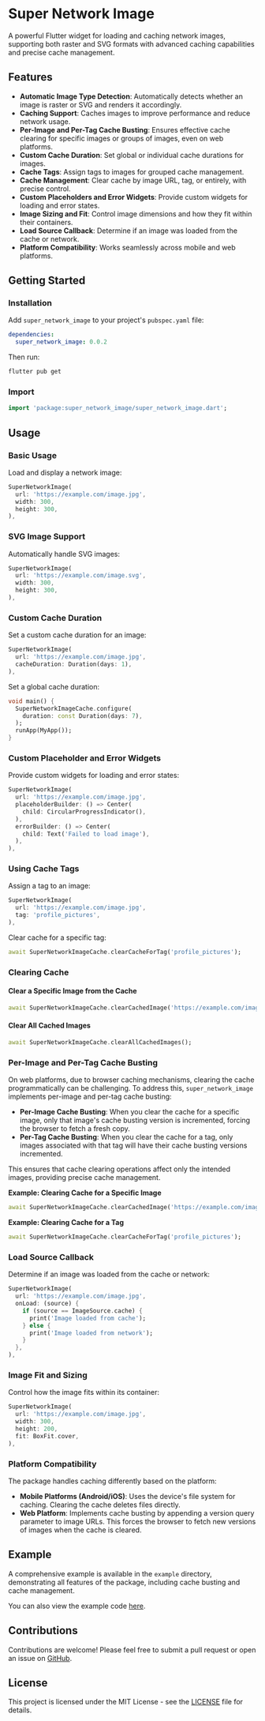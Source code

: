 # Super Network Image

A powerful Flutter widget for loading and caching network images, supporting both raster and SVG formats with advanced caching capabilities and precise cache management.

## Features

- **Automatic Image Type Detection**: Automatically detects whether an image is raster or SVG and renders it accordingly.
- **Caching Support**: Caches images to improve performance and reduce network usage.
- **Per-Image and Per-Tag Cache Busting**: Ensures effective cache clearing for specific images or groups of images, even on web platforms.
- **Custom Cache Duration**: Set global or individual cache durations for images.
- **Cache Tags**: Assign tags to images for grouped cache management.
- **Cache Management**: Clear cache by image URL, tag, or entirely, with precise control.
- **Custom Placeholders and Error Widgets**: Provide custom widgets for loading and error states.
- **Image Sizing and Fit**: Control image dimensions and how they fit within their containers.
- **Load Source Callback**: Determine if an image was loaded from the cache or network.
- **Platform Compatibility**: Works seamlessly across mobile and web platforms.

## Getting Started

### Installation

Add `super_network_image` to your project's `pubspec.yaml` file:

```yaml
dependencies:
  super_network_image: 0.0.2
```

Then run:

```bash
flutter pub get
```

### Import

```dart
import 'package:super_network_image/super_network_image.dart';
```

## Usage

### Basic Usage

Load and display a network image:

```dart
SuperNetworkImage(
  url: 'https://example.com/image.jpg',
  width: 300,
  height: 300,
),
```

### SVG Image Support

Automatically handle SVG images:

```dart
SuperNetworkImage(
  url: 'https://example.com/image.svg',
  width: 300,
  height: 300,
),
```

### Custom Cache Duration

Set a custom cache duration for an image:

```dart
SuperNetworkImage(
  url: 'https://example.com/image.jpg',
  cacheDuration: Duration(days: 1),
),
```

Set a global cache duration:

```dart
void main() {
  SuperNetworkImageCache.configure(
    duration: const Duration(days: 7),
  );
  runApp(MyApp());
}
```

### Custom Placeholder and Error Widgets

Provide custom widgets for loading and error states:

```dart
SuperNetworkImage(
  url: 'https://example.com/image.jpg',
  placeholderBuilder: () => Center(
    child: CircularProgressIndicator(),
  ),
  errorBuilder: () => Center(
    child: Text('Failed to load image'),
  ),
),
```

### Using Cache Tags

Assign a tag to an image:

```dart
SuperNetworkImage(
  url: 'https://example.com/image.jpg',
  tag: 'profile_pictures',
),
```

Clear cache for a specific tag:

```dart
await SuperNetworkImageCache.clearCacheForTag('profile_pictures');
```

### Clearing Cache

#### Clear a Specific Image from the Cache

```dart
await SuperNetworkImageCache.clearCachedImage('https://example.com/image.jpg');
```

#### Clear All Cached Images

```dart
await SuperNetworkImageCache.clearAllCachedImages();
```

### Per-Image and Per-Tag Cache Busting

On web platforms, due to browser caching mechanisms, clearing the cache programmatically can be challenging. To address this, `super_network_image` implements per-image and per-tag cache busting:

- **Per-Image Cache Busting**: When you clear the cache for a specific image, only that image's cache busting version is incremented, forcing the browser to fetch a fresh copy.
- **Per-Tag Cache Busting**: When you clear the cache for a tag, only images associated with that tag will have their cache busting versions incremented.

This ensures that cache clearing operations affect only the intended images, providing precise cache management.

**Example: Clearing Cache for a Specific Image**

```dart
await SuperNetworkImageCache.clearCachedImage('https://example.com/image.jpg');
```

**Example: Clearing Cache for a Tag**

```dart
await SuperNetworkImageCache.clearCacheForTag('profile_pictures');
```

### Load Source Callback

Determine if an image was loaded from the cache or network:

```dart
SuperNetworkImage(
  url: 'https://example.com/image.jpg',
  onLoad: (source) {
    if (source == ImageSource.cache) {
      print('Image loaded from cache');
    } else {
      print('Image loaded from network');
    }
  },
),
```

### Image Fit and Sizing

Control how the image fits within its container:

```dart
SuperNetworkImage(
  url: 'https://example.com/image.jpg',
  width: 300,
  height: 200,
  fit: BoxFit.cover,
),
```

### Platform Compatibility

The package handles caching differently based on the platform:

- **Mobile Platforms (Android/iOS)**: Uses the device's file system for caching. Clearing the cache deletes files directly.
- **Web Platform**: Implements cache busting by appending a version query parameter to image URLs. This forces the browser to fetch new versions of images when the cache is cleared.

## Example

A comprehensive example is available in the `example` directory, demonstrating all features of the package, including cache busting and cache management.

You can also view the example code [here](example/lib/main.dart).

## Contributions

Contributions are welcome! Please feel free to submit a pull request or open an issue on [GitHub](https://github.com/ayush221b/super_network_image).

## License

This project is licensed under the MIT License - see the [LICENSE](LICENSE) file for details.